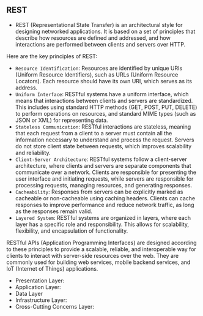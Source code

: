 ## REST

- REST (Representational State Transfer) is an architectural style for designing networked applications. It is based on a set of principles that describe how resources are defined and addressed, and how interactions are performed between clients and servers over HTTP.

Here are the key principles of REST:

- `Resource Identification`: Resources are identified by unique URIs (Uniform Resource Identifiers), such as URLs (Uniform Resource Locators). Each resource should have its own URI, which serves as its address.
- `Uniform Interface`: RESTful systems have a uniform interface, which means that interactions between clients and servers are standardized. This includes using standard HTTP methods (GET, POST, PUT, DELETE) to perform operations on resources, and standard MIME types (such as JSON or XML) for representing data.
- `Stateless Communication`: RESTful interactions are stateless, meaning that each request from a client to a server must contain all the information necessary to understand and process the request. Servers do not store client state between requests, which improves scalability and reliability.
- `Client-Server Architecture`: RESTful systems follow a client-server architecture, where clients and servers are separate components that communicate over a network. Clients are responsible for presenting the user interface and initiating requests, while servers are responsible for processing requests, managing resources, and generating responses.
- `Cacheability`: Responses from servers can be explicitly marked as cacheable or non-cacheable using caching headers. Clients can cache responses to improve performance and reduce network traffic, as long as the responses remain valid.
- `Layered System`: RESTful systems are organized in layers, where each layer has a specific role and responsibility. This allows for scalability, flexibility, and encapsulation of functionality.

RESTful APIs (Application Programming Interfaces) are designed according to these principles to provide a scalable, reliable, and interoperable way for clients to interact with server-side resources over the web. They are commonly used for building web services, mobile backend services, and IoT (Internet of Things) applications.
  - Presentation Layer:
  - Application Layer:
  - Data Layer
  - Infrastructure Layer:
  - Cross-Cutting Concerns Layer:

